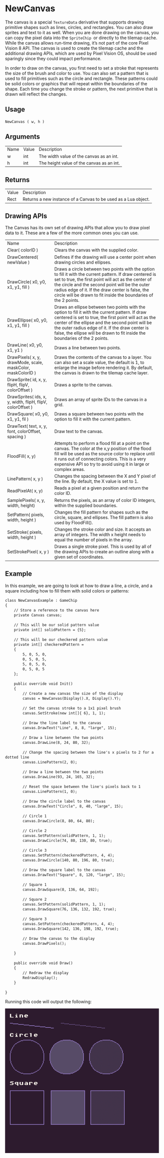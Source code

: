 # NewCanvas

The canvas is a special `TextureData` derivative that supports drawing primitive shapes such as lines, circles, and rectangles. You can also draw sprites and text to it as well. When you are done drawing on the canvas, you can copy the pixel data into the `SpriteChip `or directly to the tilemap cache. While the canvas allows run-time drawing, it’s not part of the core Pixel Vision 8 API. The canvas is used to create the tilemap cache and the additional drawing APIs, which are used by Pixel Vision OS, should be used sparingly since they could impact performance.

In order to draw on the canvas, you first need to set a stroke that represents the size of the brush and color to use. You can also set a pattern that is used to fill primitives such as the circle and rectangle. These patterns could be solid colors or graphics that will repeat within the boundaries of the shape. Each time you change the stroke or pattern, the next primitive that is drawn will reflect the changes.

## Usage

`NewCanvas ( w, h )`

## Arguments

<table>
  <tr>
    <td>Name</td>
    <td>Value</td>
    <td>Description</td>
  </tr>
  <tr>
    <td>w</td>
    <td>int</td>
    <td>The width value of the canvas as an int.</td>
  </tr>
  <tr>
    <td>h</td>
    <td>int</td>
    <td>The height value of the canvas as an int.</td>
  </tr>
</table>


## Returns

<table>
  <tr>
    <td>Value</td>
    <td>Description</td>
  </tr>
  <tr>
    <td>Rect</td>
    <td>Returns a new instance of a Canvas to be used as a Lua object.</td>
  </tr>
</table>


## Drawing APIs

The Canvas has its own set of drawing APIs that allow you to draw pixel data to it. These are a few of the more common ones you can use.

<table>
  <tr>
    <td>Name</td>
    <td>Description</td>
  </tr>
  <tr>
    <td>Clear( colorID )</td>
    <td>Clears the canvas with the supplied color.</td>
  </tr>
  <tr>
    <td>DrawCentered( newValue )</td>
    <td>Defines if the drawing will use a center point when drawing circles and ellipses.</td>
  </tr>
  <tr>
    <td>DrawCircle( x0, y0, x1, y1, fill )</td>
    <td>Draws a circle between two points with the option to fill it with the current pattern. If draw centered is set to true, the first point will act as the center of the circle and the second point will be the outer radius edge of it. If the draw center is false, the circle will be drawn to fit inside the boundaries of the 2 points.</td>
  </tr>
  <tr>
    <td>DrawEllipse( x0, y0, x1, y1, fill )</td>
    <td>Draws an ellipse between two points with the option to fill it with the current pattern. If draw centered is set to true, the first point will act as the center of the ellipse and the second point will be the outer radius edge of it. If the draw center is false, the ellipse will be drawn to fit inside the boundaries of the 2 points.</td>
  </tr>
  <tr>
    <td>DrawLine( x0, y0, x1, y1 )</td>
    <td>Draws a line between two points.</td>
  </tr>
  <tr>
    <td>DrawPixels( x, y, drawMode, scale, maskColor, maskColorID )</td>
    <td>Draws the contents of the canvas to a layer. You can also set a scale value, the default is 1, to enlarge the image before rendering it. By default, the canvas is drawn to the tilemap cache layer.</td>
  </tr>
  <tr>
    <td>DrawSprite( id, x, y, flipH, flipV, colorOffset )</td>
    <td>Draws a sprite to the canvas.</td>
  </tr>
  <tr>
    <td>DrawSprites( ids, x, y, width, flipH, flipV, colorOffset )</td>
    <td>Draws an array of sprite IDs to the canvas in a grid.</td>
  </tr>
  <tr>
    <td>DrawSquare( x0, y0, x1, y1, fil )</td>
    <td>Draws a square between two points with the option to fill it with the current pattern.</td>
  </tr>
  <tr>
    <td>DrawText( text, x, y, font, colorOffset, spacing )</td>
    <td>Draw text to the canvas.</td>
  </tr>
  <tr>
    <td>FloodFill( x, y)</td>
    <td>Attempts to perform a flood fill at a point on the canvas. The color at the x,y position of the flood fill will be used as the source color to replace until it runs out of connecting colors. This is a very expensive API so try to avoid using it in large or complex areas.</td>
  </tr>
  <tr>
    <td>LinePattern( x, y )</td>
    <td>Changes the spacing between the X and Y pixel of the line. By default, the X value is set to 1.</td>
  </tr>
  <tr>
    <td>ReadPixelAt( x, y)</td>
    <td>Reads a pixel at a given position and return the color ID.</td>
  </tr>
  <tr>
    <td>SamplePixels( x, y, width, height)</td>
    <td>Returns the pixels, as an array of color ID integers, within the supplied boundaries.</td>
  </tr>
  <tr>
    <td>SetPattern( pixels, width, height )</td>
    <td>Changes the fill pattern for shapes such as the circle, square, and ellipses. The fill pattern is also used by FloodFill().</td>
  </tr>
  <tr>
    <td>SetStroke( pixels, width, height )</td>
    <td>Changes the stroke color and size. It accepts an array of integers. The width x height needs to equal the number of pixels in the array.</td>
  </tr>
  <tr>
    <td>SetStrokePixel( x, y )</td>
    <td>Draws a single stroke pixel. This is used by all of the drawing APIs to create an outline along with a given set of coordinates.</td>
  </tr>
</table>


## Example

In this example, we are going to look at how to draw a line, a circle, and a square including how to fill them with solid colors or patterns:

    class NewCanvasExample : GameChip
    {
        // Store a reference to the canvas here
        private Canvas canvas;

        // This will be our solid pattern value
        private int[] solidPattern = {5};

        // This will be our checkered pattern value
        private int[] checkeredPattern =
        {
            5, 0, 5, 0,
            0, 5, 0, 5,
            5, 0, 5, 0,
            0, 5, 0, 5
        };

        public override void Init()
        { 
            // Create a new canvas the size of the display
            canvas = NewCanvas(Display().X, Display().Y);

            // Set the canvas stroke to a 1x1 pixel brush
            canvas.SetStroke(new int[]{ 6}, 1, 1);

            // Draw the line label to the canvas
            canvas.DrawText("Line", 8, 8, "large", 15);

            // Draw a line between the two points
            canvas.DrawLine(8, 24, 80, 32);

            // Change the spacing between the line's x pixels to 2 for a dotted line
            canvas.LinePattern(2, 0);

            // Draw a line between the two points
            canvas.DrawLine(93, 24, 165, 32);

            // Reset the space between the line's pixels back to 1
            canvas.LinePattern(1, 0);

            // Draw the circle label to the canvas
            canvas.DrawText("Circle", 8, 40, "large", 15);

            // Circle 1
            canvas.DrawCircle(8, 80, 64, 80);

            // Circle 2
            canvas.SetPattern(solidPattern, 1, 1);
            canvas.DrawCircle(74, 80, 130, 80, true);

            // Circle 3
            canvas.SetPattern(checkeredPattern, 4, 4);
            canvas.DrawCircle(140, 80, 196, 80, true);

            // Draw the square label to the canvas
            canvas.DrawText("Square", 8, 120, "large", 15);

            // Square 1
            canvas.DrawSquare(8, 136, 64, 192);

            // Square 2
            canvas.SetPattern(solidPattern, 1, 1);
            canvas.DrawSquare(76, 136, 132, 192, true);

            // Square 3
            canvas.SetPattern(checkeredPattern, 4, 4);
            canvas.DrawSquare(142, 136, 198, 192, true);

            // Draw the canvas to the display
            canvas.DrawPixels();

        }

        public override void Draw()
        { 
            // Redraw the display
            RedrawDisplay();
        }

    }

Running this code will output the following:

<p style="text-align:center"><img src="images/NewCanvasOutput_image_0.png" /></p>


